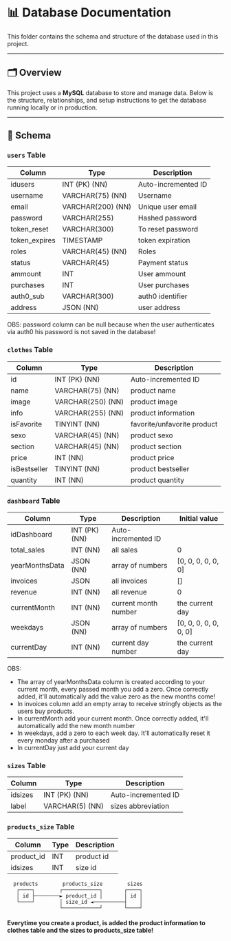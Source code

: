 # 📊 Database Documentation
This folder contains the schema and structure of the database used in this project.

---
## 🗂 Overview

This project uses a **MySQL** database to store and manage data. Below is the structure, relationships, and setup instructions to get the database running locally or in production.

---
## 🧱 Schema

### `users` Table
| Column       | Type              | Description           |
|--------------|-------------------|-----------------------|
| idusers      | INT (PK) (NN)     | Auto-incremented ID   |
| username     | VARCHAR(75) (NN)  | Username              |
| email        | VARCHAR(200) (NN) | Unique user email     |
| password     | VARCHAR(255)      | Hashed password       |
| token_reset  | VARCHAR(300)      | To reset password     |
| token_expires| TIMESTAMP         | token expiration      |
| roles        | VARCHAR(45) (NN)  | Roles                 |
| status       | VARCHAR(45)       | Payment status        |
| ammount      | INT               | User ammount          |
| purchases    | INT               | User purchases        |
| auth0_sub    | VARCHAR(300)      | auth0 identifier      |
| address      | JSON (NN)         | user address          |

OBS: password column can be null because when the user authenticates via auth0 his password is not saved in the database!

### `clothes` Table
| Column       | Type              | Description                 |
|--------------|-------------------|-----------------------------|
| id           | INT (PK)    (NN)  | Auto-incremented ID  |
| name         | VARCHAR(75) (NN)  | product name         |
| image        | VARCHAR(250) (NN) | product image        |
| info         | VARCHAR(255) (NN) | product information  |
| isFavorite   | TINYINT (NN)      | favorite/unfavorite product |
| sexo         | VARCHAR(45) (NN)  | product sexo         |
| section      | VARCHAR(45) (NN)  | product section      |
| price        | INT (NN)          | product price        |
| isBestseller | TINYINT (NN)      | product bestseller   |
| quantity     | INT (NN)          | product quantity     |

### `dashboard` Table
| Column       | Type             | Description         | Initial value        |
|--------------|------------------|---------------------|----------------------|
| idDashboard  | INT (PK) (NN)    | Auto-incremented ID |                      |
| total_sales  | INT (NN)         | all sales           | 0                    |
|yearMonthsData| JSON (NN)        | array of numbers    |[0, 0, 0, 0, 0, 0]    |
| invoices     | JSON             | all invoices        |[]                    |
| revenue      | INT (NN)         | all revenue         |0                     |
| currentMonth | INT (NN)         | current month number|the current day       |
| weekdays     | JSON (NN)        | array of numbers    |[0, 0, 0, 0, 0, 0, 0] |
| currentDay   | INT (NN)         | current day number  | the current day      |

OBS:
- The array of yearMonthsData column is created according to your current month, every passed month you add a zero. Once correctly added, it'll automatically add the value zero as the new months come!
- In invoices column add an empty array to receive stringfy objects as the users buy products.
- In currentMonth add your current month. Once correctly added, it'll automatically add the new month number
- In weekdays, add a zero to each week day. It'll automatically reset it every monday after a purchased
- In currentDay just add your current day

### `sizes` Table
| Column       | Type             | Description         | 
|--------------|------------------|---------------------|
| idsizes      | INT (PK) (NN)    | Auto-incremented ID |
| label        | VARCHAR(5) (NN)  | sizes abbreviation  |

### `products_size` Table
| Column       | Type     | Description | 
|--------------|----------|-------------|
| product_id   | INT      | product id  |
| idsizes      | INT      | size id     |

```
  products        products_size        sizes
   ┌────┐        ┌────────────┐       ┌────┐
   │ id ├────────► product_id │       │ id │
   └────┘        │ size_id ◄──────────┤    │
                 └────────────┘       └────┘
```

#### Everytime you create a product, is added the product information to clothes table and the sizes to products_size table!










